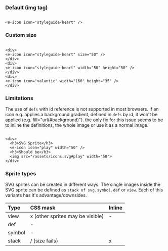 ### Default (img tag)

```vue

<e-icon icon="styleguide-heart" />
```

### Custom size

```vue

<div>
<e-icon icon="styleguide-heart" size="50" />
</div>
<div>
<e-icon icon="styleguide-heart" width="50" height="50" />
</div>
<div>
<e-icon icon="valantic" width="160" height="35" />
</div>
```

### Limitations

The use of `defs` with id reference is not supported in most browsers. If an icon e.g. applies a background gradient, defined in `defs` by id, it won't be applied (e.g. fill="url(#background)"). the only fix for this issue seems to be to inline the definitions, the whole image or use it as a normal image.

```vue

<div>
  <h3>SVG Sprite</h3>
  <e-icon icon="play" width="50" />
  <h3>Should be</h3>
  <img src="/assets/icons.svg#play" width="50">
</div>
```

### Sprite types

SVG sprites can be created in different ways. The single images inside the SVG sprite can be defined as `stack of svg`, `symbol`, `def` or `view`. Each of this variants has it's advantage/downsides.

| Type        | CSS mask           | Inline |
|:------------- |:------------- |:---|
| view      | x (other sprites may be visible) | - |
| def      | -      | |
| symbol | -      | |
| stack | / (size fails)      | x |
